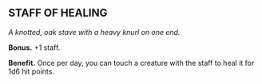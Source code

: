 ## STAFF OF HEALING

_A knotted, oak stave with a heavy knurl on one end._

**Bonus.** +1 staff.

**Benefit.** Once per day, you can touch a creature with the staff to heal it for 1d6 hit points.

